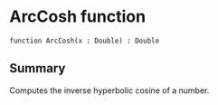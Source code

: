 # ArcCosh function

`function ArcCosh(x : Double) : Double`

## Summary
Computes the inverse hyperbolic cosine of a number.
